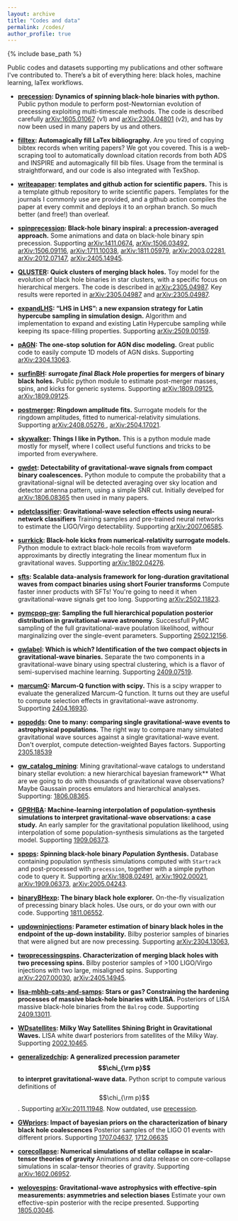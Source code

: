 ```yaml
---
layout: archive
title: "Codes and data"
permalink: /codes/
author_profile: true
---
```


{% include base_path %}

Public codes and datasets supporting my publications and other software I've contributed to. There’s a bit of everything here: black holes, machine learning, laTex workflows.

- **[precession](https://github.com/dgerosa/precession): Dynamics of spinning black-hole binaries with python.**
Public python module to perform post-Newtornian evolution of precessing exploiting multi-timescale methods. The code is described carefully [arXiv:1605.01067](https://arxiv.org/abs/1605.01067) (v1) and [arXiv:2304.04801](https://arxiv.org/abs/2304.04801) (v2), and has by now been used in many papers by us and others.

- **[filltex](https://github.com/dgerosa/filltex):  Automagically fill LaTex bibliography.** 
Are you tired of copying bibtex records when writing papers? We got you covered. This is a web-scraping tool to automatically download citation records from both ADS and INSPIRE and automagically fill bib files. Usage from the terminal is straightforward, and our code is also integrated with TexShop.

- **[writeapaper](https://github.com/dgerosa/writeapaper): templates and github action for scientific papers.**
This is a template github repository to write scientific papers. Templates for the journals I commonly use are provided, and a github action compiles the paper at every commit and deploys it to an orphan branch. So much better (and free!) than overleaf.

- **[spinprecession](https://github.com/dgerosa/precession): Black-hole binary inspiral: a precession-averaged approach.**
Some animations and data on black-hole binary spin precession. Supporting
[arXiv:1411.0674](https://arxiv.org/abs/1411.0674),
[arXiv:1506.03492](https://arxiv.org/abs/1506.03492),
[arXiv:1506.09116](https://arxiv.org/abs/1506.09116),
[arXiv:1711.10038](https://arxiv.org/abs/1711.10038),
[arXiv:1811.05979](https://arxiv.org/abs/1811.05979),
[arXiv:2003.02281](https://arxiv.org/abs/2003.02281),
[arXiv:2012.07147](https://arxiv.org/abs/2012.07147),
[arXiv:2405.14945](https://arxiv.org/abs/2405.14945).

- **[QLUSTER](https://github.com/mdmould/qluster): Quick clusters of merging black holes.** Toy model for the evolution of black hole binaries in star clusters, with a specific focus on hierarchical mergers. The code is described in [arXiv:2305.04987](https://arxiv.org/abs/2305.04987). Key results were reported in [arXiv:2305.04987](https://arxiv.org/abs/2305.04987) and [arXiv:2305.04987](https://arxiv.org/abs/2305.04987).

- **[expandLHS](https://github.com/m-boschini/expandLHS): “LHS in LHS”: a new expansion strategy for Latin hypercube sampling in simulation design.** Algorithm and implementation to expand and existing Latin Hypercube sampling while keeping its space-filling properties. Supporting [arXiv:2509.00159](https://arxiv.org/abs/2509.00159).

- **[pAGN](https://github.com/DariaGangardt/pAGN): The one-stop solution for AGN disc modeling.** Great public code to easily compute 1D models of AGN disks. Supporting [arXiv:2304.13063](https://arxiv.org/abs/2304.13063).

- **[surfinBH](https://github.com/vijayvarma392/surfinBH): *sur*rogate *fin*al *B*lack *H*ole properties for mergers of binary black holes.** Public python module to estimate post-merger masses, spins, and kicks for generic systems. Supporting
[arXiv:1809.09125](https://arxiv.org/abs/1809.09125),
[arXiv:1809.09125](https://arxiv.org/abs/1809.09125).

- **[postmerger](https://github.com/cpacilio/postmerger): Ringdown amplitude fits.** Surrogate models for the ringdown amplitudes, fitted to numerical-relativity simulations. Supporting
[arXiv:2408.05276 ](https://arxiv.org/abs/2408.05276 ),
[arXiv:2504.17021](https://arxiv.org/abs/2504.17021).

- **[skywalker](https://github.com/dgerosa/skywalker): Things I like in Python.**
This is a python module made mostly for myself, where I collect useful functions and tricks to be imported from everywhere.

- **[gwdet](https://github.com/dgerosa/gwdet): Detectability of gravitational-wave signals from compact binary coalescences.**
Python module to compute the probability that a gravitational-signal will be detected averaging over sky location and detector antenna pattern, using a simple SNR cut. Initially develped for [arXiv:1806.08365](https://arxiv.org/abs/1806.08365) then used in many papers.

- **[pdetclassifier](https://github.com/dgerosa/pdetclassifier): Gravitational-wave selection effects using neural-network classifiers**
Training samples and pre-trained neural networks to estimate the LIGO/Virgo detectability. Supporting
[arXiv:2007.06585](https://arxiv.org/abs/2007.06585).

- **[surrkick](https://github.com/dgerosa/surrkick): Black-hole kicks from numerical-relativity surrogate models.**
Python module to extract black-hole recoils from waveform approximants by directly integrating the linear momentum flux in gravitational waves. Supporting
[arXiv:1802.04276](https://arxiv.org/abs/arXiv:1802.04276).

- **[sfts](https://github.com/rodrigo-tenorio/sfts): Scalable data-analysis framework for long-duration gravitational waves from compact binaries using short Fourier transforms** Compute faster inner products with SFTs! You're going to need it when gravitational-wave signals get too long. Supporting
[arXiv:2502.11823](https://arxiv.org/abs/2502.11823).

- **[pymcpop-gw](https://github.com/CosmoStatGW/pymcpop-gw): Sampling the full hierarchical population posterior distribution in gravitational-wave astronomy**. Successfull PyMC sampling of the full gravitational-wave poulation likelihood, withour marginalizing over the single-event parameters. Supporting
[2502.12156](https://arxiv.org/abs/2502.12156).

- **[gwlabel](https://github.com/dgerosa/gwlabel): Which is which? Identification of the two compact objects in gravitational-wave binaries.** Separate the two components in a gravitational-wave binary using spectral clustering, which is a flavor of semi-supervised machine learning. Supporting
[2409.07519](https://arxiv.org/abs/2409.07519).

- **[marcumQ](https://github.com/dgerosa/marcumq): Marcum-Q function with scipy.** This is a scipy wrapper to evaluate the generalized Marcum-Q function. It turns out they are useful to compute selection effects in gravitational-wave astronomy. Supporting
[2404.16930](https://arxiv.org/abs/2404.16930).

- **[popodds](https://github.com/mdmould/popodds): One to many: comparing single gravitational-wave events to astrophysical populations.** The right way to compare many simulated gravitational wave sources against a single gravitational-wave event. Don't overplot, compute detection-weighted Bayes factors. Supporting
[2305.18539](https://arxiv.org/abs/2305.18539)

- **[gw_catalog_mining](https://github.com/stevertaylor/gw_catalog_mining)**: Mining gravitational-wave catalogs to understand binary stellar evolution: a new hierarchical bayesian framework** What are we going to do with thousands of gravitational wave observations? Maybe Gaussain process emulators and hierarchical analyses. Supporting: [1806.08365](https://arxiv.org/abs/1806.08365).

- **[GPRHBA](https://github.com/kazewong/GPRHBA): Machine-learning interpolation of population-synthesis simulations to interpret gravitational-wave observations: a case study.** An early sampler for the gravitational population likelihood, using interpolation of some population-synthesis simulations as the targeted model. Supporting
[1909.06373](https://arxiv.org/abs/1909.06373). 

- **[spops](https://github.com/dgerosa/spops): *S*pinning black-hole binary *Pop*ulation *S*ynthesis.**
Database containing population synthesis simulations computed with `Startrack` and post-processed with `precession`, together with a simple python code to query it. Supporting 
[arXiv:1808.02491](https://arxiv.org/abs/1808.02491),
[arXiv:1902.00021](https://arxiv.org/abs/1902.00021),
[arXiv:1909.06373](https://arxiv.org/abs/1909.06373),
[arXiv:2005.04243](https://arxiv.org/abs/2005.04243).

- **[binaryBHexp](https://github.com/vijayvarma392/binaryBHexp): The binary black hole explorer.**
On-the-fly visualization of precessing binary black holes. Use ours, or do your own with our code. Supporting
[1811.06552](https://arxiv.org/abs/1811.06552).

- **[updowninjections](https://github.com/ViolaDeRenzis/updowninjections): Parameter estimation of binary black holes in the endpoint of the up-down instability.** 
Bilby posterior samples of binaries that were aligned but are now precessing. Supporting 
[arXiv:2304.13063](https://arxiv.org/abs/2304.13063),

- **[twoprecessingspins](https://github.com/ViolaDeRenzis/twoprecessingspins). Characterization of merging black holes with two precessing spins.**
Bilby posterior samples of >100 LIGO/Virgo injections with two large, misaligned spins. Supporting 
[arXiv:2207.00030](https://arxiv.org/abs/2207.00030),
[arXiv:2405.14945](https://arxiv.org/abs/2405.14945).

- **[lisa-mbhb-cats-and-samps](https://github.com/RiccardoBuscicchio/lisa-mbhb-cats-and-samps): Stars or gas? Constraining the hardening processes of massive black-hole binaries with LISA.** Posteriors of LISA massive black-hole binaries from the `Balrog` code. Supporting
[2409.13011](https://arxiv.org/abs/2409.13011).

- **[WDsatellites](https://zenodo.org/records/3668905): Milky Way Satellites Shining Bright in Gravitational Waves.** LISA white dwarf posteriors from satellites of the Milky Way. Supporting
[2002.10465](https://arxiv.org/abs/2002.10465).

- **[generalizedchip](https://github.com/dgerosa/generalizedchip): A generalized precession parameter $$\chi_{\rm p}$$ to interpret gravitational-wave data.**
Python script to compute various definitions of $$\chi_{\rm p}$$. Supporting
[arXiv:2011.11948](https://arxiv.org/abs/2011.11948). 
Now outdated, use [precession](https://github.com/dgerosa/precession).

- **[GWpriors](https://github.com/vitale82/GWpriors): Impact of bayesian priors on the characterization of binary black hole coalescences**
Posterior samples of the LIGO 01 events with different priors. Supporting
[1707.04637](https://arxiv.org/abs/1707.04637), [1712.06635](https://arxiv.org/abs/1712.06635)

- **[corecollapse](https://github.com/dgerosa/corecollapse): Numerical simulations of stellar collapse in scalar-tensor theories of gravity**
Animations and data release on core-collapse simulations in scalar-tensor theories of gravity. Supporting
[arXiv:1602.06952](https://arxiv.org/abs/1602.06952).

- **[welovespins](https://web.archive.org/web/20240913222959/http://superstring.mit.edu/welcome.html): Gravitational-wave astrophysics with effective-spin measurements: asymmetries and selection biases**
Estimate your own effective-spin posterior with the recipe presented. Supporting [1805.03046](https://arxiv.org/abs/1805.03046).

